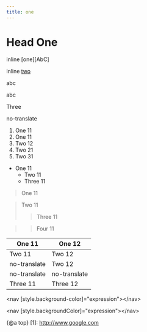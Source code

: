 ```yaml
---
title: one
---
```


# Head One

inline [one][AbC]

inline [two](AbC)

<a name="1"></a>

<div>abc</div>

<div>

abc

</div>

Three

no-translate

1. One 11
1. One 11
1. Two 12
1. Two 21
1. Two 31

- One 11
  - Two 11
  - Three 11

> One 11

> Two 11
>> Three 11

> > Four 11

| One 11       | One 12   |
|--------------|----------|
| Two 11       | Two 12   |
| no-translate | Two 12   |
| no-translate | no-translate   |
| Three 11     | Three 12 |

<code-example src="/abc"></code-example>

<code-example language="html">
  &lt;nav [style.background-color]="expression"&gt;&lt;/nav&gt;

&lt;nav [style.backgroundColor]="expression"&gt;&lt;/nav&gt;
</code-example>

{@a top}
[1]: http://www.google.com
